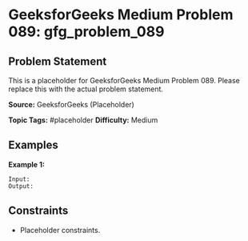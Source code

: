 # GeeksforGeeks Medium Problem 089: gfg_problem_089

## Problem Statement

This is a placeholder for GeeksforGeeks Medium Problem 089.
Please replace this with the actual problem statement.

**Source:** GeeksforGeeks (Placeholder)

**Topic Tags:** #placeholder
**Difficulty:** Medium

## Examples

**Example 1:**

```
Input:
Output:
```

## Constraints

- Placeholder constraints.
